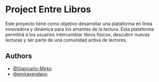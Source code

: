 # Project Entre Libros

Este proyecto tiene como objetivo desarrollar una plataforma en línea innovadora y dinámica para los amantes de la lectura. Esta plataforma permitirá a los usuarios intercambiar libros físicos, descubrir nuevas lecturas y ser parte de una comunidad activa de lectores.

## Authors

- [@Giancarlo-Mirko](https://github.com/Giancarlo-Mirko)
- [@emiravendano](https://github.com/emiravendano)
